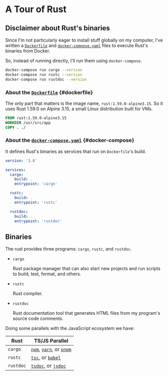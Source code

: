 # A Tour of Rust

## Disclaimer about Rust's binaries

Since I'm not particularly eager to install stuff globally on my computer, I've written a [`Dockerfile`](#dockerfile) and [`docker-compose.yaml`](#docker-compose) files to execute Rust's binaries from Docker.

So, instead of running directly, I'll run them using `docker-compose`.

```bash
docker-compose run cargo --version
docker-compose run rustc --version
docker-compose run rustdoc --version
```

### About the [`Dockerfile`](../Dockerfile) {#dockerfile}

The only part that matters is the image name, `rust:1.59.0-alpine3.15`. So it uses Rust 1.59.0 on Alpine 3.15, a small Linux distribution built for VMs.

```dockerfile
FROM rust:1.59.0-alpine3.15
WORKDIR /usr/src/app
COPY . ./
```

### About the [`docker-compose.yaml`](../docker-compose.yaml) {#docker-compose}

It defines Rust's binaries as services that run on `Dockerfile`'s build.

```yaml
version: '3.8'

services:
  cargo:
    build: .
    entrypoint: 'cargo'

  rustc:
    build: .
    entrypoint: 'rustc'

  rustdoc:
    build: .
    entrypoint: 'rustdoc'
```

## Binaries

The rust provides three programs: `cargo`, `rustc`, and `rustdoc`.

- `cargo`

  Rust package manager that can also start new projects and run scripts to build, test, format, and others.

- `rustc`

  Rust compiler.

- `rustdoc`

  Rust documentation tool that generates HTML files from my program's source code comments.

Doing some parallels with the JavaScript ecosystem we have:

| Rust      | TS/JS Parallel                                                                                                                  |
| --------- | ------------------------------------------------------------------------------------------------------------------------------- |
| `cargo`   | [`npm`](https://docs.npmjs.com/cli/v8), [`yarn`](https://yarnpkg.com/), or [`pnpm`](https://pnpm.io/)                           |
| `rustc`   | [`tsc`](https://www.typescriptlang.org/docs/handbook/compiler-options.html), or [`babel`](https://babeljs.io/docs/en/babel-cli) |
| `rustdoc` | [`tsdoc`](https://tsdoc.org/), or [`jsdoc`](https://jsdoc.app/)                                                                 |

